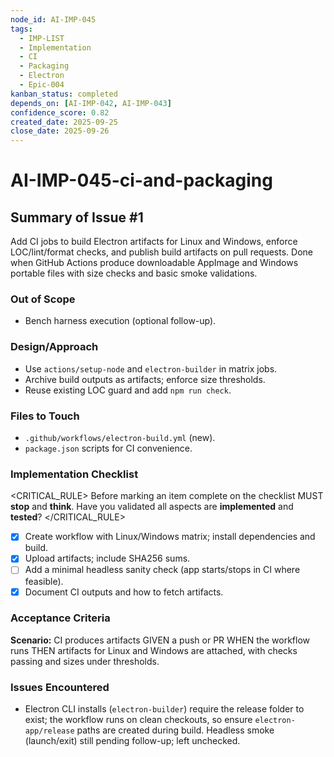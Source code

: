 ```yaml
---
node_id: AI-IMP-045
tags:
  - IMP-LIST
  - Implementation
  - CI
  - Packaging
  - Electron
  - Epic-004
kanban_status: completed
depends_on: [AI-IMP-042, AI-IMP-043]
confidence_score: 0.82
created_date: 2025-09-25
close_date: 2025-09-26
---
```


# AI-IMP-045-ci-and-packaging

## Summary of Issue #1
Add CI jobs to build Electron artifacts for Linux and Windows, enforce LOC/lint/format checks, and publish build artifacts on pull requests. Done when GitHub Actions produce downloadable AppImage and Windows portable files with size checks and basic smoke validations.

### Out of Scope
- Bench harness execution (optional follow-up).

### Design/Approach
- Use `actions/setup-node` and `electron-builder` in matrix jobs.
- Archive build outputs as artifacts; enforce size thresholds.
- Reuse existing LOC guard and add `npm run check`.

### Files to Touch
- `.github/workflows/electron-build.yml` (new).
- `package.json` scripts for CI convenience.

### Implementation Checklist

<CRITICAL_RULE>
Before marking an item complete on the checklist MUST **stop** and **think**. Have you validated all aspects are **implemented** and **tested**?
</CRITICAL_RULE>

- [x] Create workflow with Linux/Windows matrix; install dependencies and build.
- [x] Upload artifacts; include SHA256 sums.
- [ ] Add a minimal headless sanity check (app starts/stops in CI where feasible).
- [x] Document CI outputs and how to fetch artifacts.

### Acceptance Criteria
**Scenario:** CI produces artifacts
GIVEN a push or PR
WHEN the workflow runs
THEN artifacts for Linux and Windows are attached, with checks passing and sizes under thresholds.

### Issues Encountered
- Electron CLI installs (`electron-builder`) require the release folder to exist; the workflow runs on clean checkouts, so ensure `electron-app/release` paths are created during build. Headless smoke (launch/exit) still pending follow-up; left unchecked.
